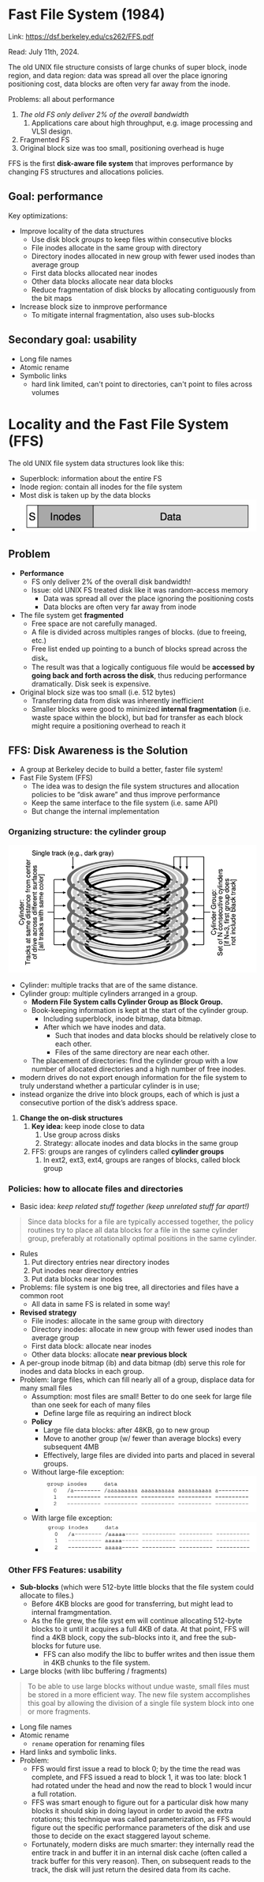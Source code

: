 # Fast File System (1984) 

Link: https://dsf.berkeley.edu/cs262/FFS.pdf

Read: July 11th, 2024.

The old UNIX file structure consists of large chunks of super block, inode region, and data region: data was spread all over the place ignoring positioning cost, data blocks are often very far away from the inode. 

Problems: all about performance 
1) _The old FS only deliver 2% of the overall bandwidth_
   1) Applications care about high throughput, e.g. image processing and VLSI design. 
2) Fragmented FS
3) Original block size was too small, positioning overhead is huge

FFS is the first **disk-aware file system** that improves performance by changing FS structures and allocations policies. 

## Goal: performance 
Key optimizations:
* Improve locality of the data structures
  *   Use disk block _groups_ to keep files within consecutive blocks 
  *   File inodes allocate in the same group with directory
  *   Directory inodes allocated in new group with fewer used inodes than average group
  *   First data blocks allocated near inodes
  *   Other data blocks allocate near data blocks
  *  Reduce fragmentation of disk blocks by allocating contiguously from the bit maps
* Increase block size to inmprove performance
  *   To mitigate internal fragmentation, also uses sub-blocks
 
## Secondary goal: usability    
* Long file names
* Atomic rename
* Symbolic links
  *  hard link limited, can't point to directories, can't point to files across volumes    

# Locality and the Fast File System (FFS) 

The old UNIX file system data structures look like this:

- Superblock: information about the entire FS
- Inode region: contain all inodes for the file system
- Most disk is taken up by the data blocks
- ![alt text](images/37-ffs/old-unix-fs.png)

## Problem

- **Performance**
    - FS only deliver 2% of the overall disk bandwidth!
    - Issue: old UNIX FS treated disk like it was random-access memory
        - Data was spread all over the place ignoring the positioning costs
        - Data blocks are often very far away from inode
- The file system get **fragmented**
    - Free space are not carefully managed.
    - A file is divided across multiples ranges of blocks. (due to freeing, etc.)
    - Free list ended up pointing to a bunch of blocks spread across the disk。
    - The result was that a logically contiguous file would be **accessed by going back and forth across the disk**, thus reducing performance dramatically. Disk seek is expensive. 
- Original block size was too small (i.e. 512 bytes)
    - Transferring data from disk was inherently inefficient
    - Smaller blocks were good to minimized **internal fragmentation** (i.e. waste space within the block), but bad for transfer as each block might require a positioning overhead to reach it

## FFS: Disk Awareness is the Solution

- A group at Berkeley decide to build a better, faster file system!
- Fast File System (FFS)
    - The idea was to design the file system structures and allocation policies to be “disk aware” and thus improve performance
    - Keep the same interface to the file system (i.e. same API)
    - But change the internal implementation

### Organizing structure: the cylinder group

![alt text](images/37-ffs/cylinder-group.png)
- Cylinder: multiple tracks that are of the same distance.
- Cylinder group: multiple cylinders arranged in a group.
  - **Modern File System calls Cylinder Group as Block Group.**
  - Book-keeping information is kept at the start of the cylinder group.
    - Including superblock, inode bitmap, data bitmap.
    - After which we have inodes and data. 
      - Such that inodes and data blocks should be relatively close to each other. 
      - Files of the same directory are near each other. 
  - The placement of directories: find the cylinder group with a low number of allocated directories and a high number of free inodes. 
- modern drives do not export enough information for the file system to truly understand whether a particular cylinder is in use;
- instead organize the drive into block groups, each of which is just a consecutive portion of the disk’s address space. 
1. **Change the on-disk structures** 
    1. **Key idea:** keep inode close to data 
        1. Use group across disks
        2. Strategy: allocate inodes and data blocks in the same group 
    2. FFS: groups are ranges of cylinders called **cylinder groups**
        1. In ext2, ext3, ext4, groups are ranges of blocks, called block group 

### Policies: how to allocate files and directories

- Basic idea: *keep related stuff together (keep unrelated stuff far apart!)*

> Since data blocks for a file are typically accessed together, the policy routines try to place all data blocks for a file in the same cylinder group, preferably at rotationally optimal positions in the same cylinder. 

- Rules
    1. Put directory entries near directory inodes
    2. Put inodes near directory entries 
    3. Put data blocks near inodes 
- Problems: file system is one big tree, all directories and files have a common root
    - All data in same FS is related in some way!
- **Revised strategy**
    - File inodes: allocate in the same group with directory
    - Directory inodes: allocate in new group with fewer used inodes than average group
    - First data block: allocate near inodes
    - Other data blocks: allocate **near previous block**
- A per-group inode bitmap (ib) and data bitmap (db) serve this role for inodes and data blocks in each group. 
- Problem: large files, which can fill nearly all of a group, displace data for many small files
    - Assumption: most files are small! Better to do one seek for large file than one seek for each of many files
        - Define large file as requiring an indirect block
    - **Policy**
        - Large file data blocks: after 48KB, go to new group
        - Move to another group (w/ fewer than average blocks) every subsequent 4MB
        - Effectively, large files are divided into parts and placed in several groups. 
    - Without large-file exception:
      - ![alt text](images/37-ffs/no-large-file-exception.png)
    - With large file exception:
      - ![alt text](images/37-ffs/large-file-exception.png)

### Other FFS Features: usability

- **Sub-blocks** (which were 512-byte little blocks that the file system could allocate to files.)
  - Before 4KB blocks are good for transferring, but might lead to internal framgmentation.
  - As the file grew, the file syst em will continue allocating 512-byte blocks to it until it acquires a full 4KB of data. At that point, FFS will find a 4KB block, copy the sub-blocks into it, and free the sub-blocks for future use.
    - FFS can also modify the libc to buffer writes and then issue them in 4KB chunks to the file system. 
- Large blocks (with libc buffering / fragments)
> To be able to use large blocks without undue waste, small files must be stored in a more efficient way. The new file system accomplishes this goal by allowing the division of a single file system block into one or more fragments. 

- Long file names
- Atomic rename
    - `rename` operation for renaming files
- Hard links and symbolic links. 
- Problem: 
  - FFS would first issue a read to block 0; by the time the read was complete, and FFS issued a read to block 1, it was too late: block 1 had rotated under the head and now the read to block 1 would incur a full rotation.
  - FFS was smart enough to figure out for a particular disk how many blocks it should skip in doing layout in order to avoid the extra rotations; this technique was called parameterization, as FFS would figure out the specific performance parameters of the disk and use those to decide on the exact staggered layout scheme.
  - Fortunately, modern disks are much smarter: they internally read the entire track in and buffer it in an internal disk cache (often called a track buffer for this very reason). Then, on subsequent reads to the track, the disk will just return the desired data from its cache.

